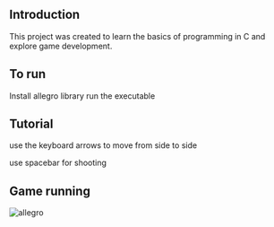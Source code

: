 ## Introduction
This project was created to learn the basics of programming in C and explore game development.

## To run
Install allegro library
run the executable

## Tutorial
use the keyboard arrows to move from side to side

use spacebar for shooting

## Game running
![allegro](https://github.com/user-attachments/assets/f36eba64-d35b-4385-bc9d-02cc762eaeee)
